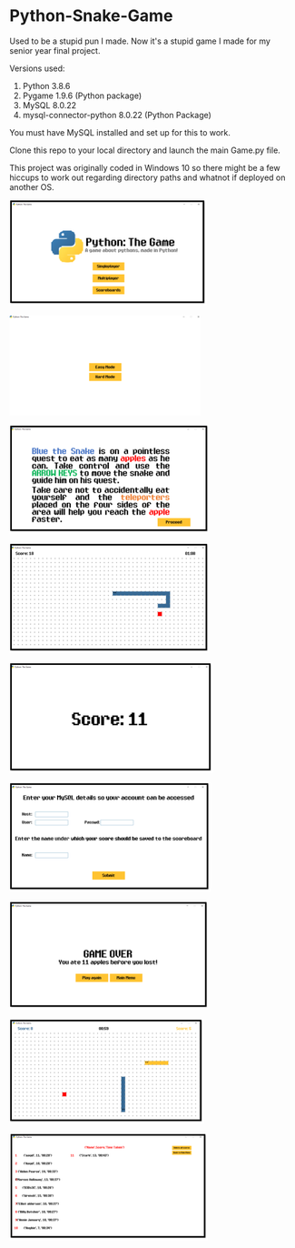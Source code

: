 # Python-Snake-Game
Used to be a stupid pun I made. Now it's a stupid game I made for my senior year final project.

Versions used:
  1. Python 3.8.6
  2. Pygame 1.9.6 (Python package)
  3. MySQL 8.0.22
  4. mysql-connector-python 8.0.22 (Python Package)
  
You must have MySQL installed and set up for this to work.

Clone this repo to your local directory and launch the main Game.py file.

This project was originally coded in Windows 10 so there might be a few hiccups to work out regarding directory paths and whatnot if deployed on another OS.

![](https://github.com/Masacaai/Python-Snake-Game/blob/main/Screenshots/image(7).png)

![](https://github.com/Masacaai/Python-Snake-Game/blob/main/Screenshots/image(8).png)

![](https://github.com/Masacaai/Python-Snake-Game/blob/main/Screenshots/image(9).png)

![](https://github.com/Masacaai/Python-Snake-Game/blob/main/Screenshots/image(10).png)

![](https://github.com/Masacaai/Python-Snake-Game/blob/main/Screenshots/image(11).png)

![](https://github.com/Masacaai/Python-Snake-Game/blob/main/Screenshots/image(12).png)

![](https://github.com/Masacaai/Python-Snake-Game/blob/main/Screenshots/image(13).png)

![](https://github.com/Masacaai/Python-Snake-Game/blob/main/Screenshots/image(14).png)

![](https://github.com/Masacaai/Python-Snake-Game/blob/main/Screenshots/image(15).png)

